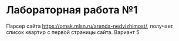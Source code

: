 # Лабораторная работа №1
Парсер сайта https://omsk.mlsn.ru/arenda-nedvizhimost/, получает список квартир с первой страницы сайта.
Вариант 5